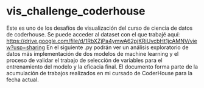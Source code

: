 # vis_challenge_coderhouse
Este es uno de los desafíos de visualización del curso de ciencia de datos de coderhouse. 
Se puede acceder al dataset con el que trabajé aquí: https://drive.google.com/file/d/1RbXZjPa4ymwA62pjKRiUvcbHt1jcAMNV/view?usp=sharing
En el siguiente .py podrán ver un análisis exploratorio de datos más implementación de dos modelos de machine learning y el proceso de validar el trabajo de selección de variables para el entrenamiento del modelo y la eficacia final. El documento forma parte de la acumulación de trabajos realizados en mi cursado de CoderHouse para la fecha actual. 
